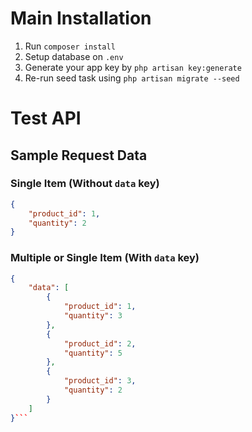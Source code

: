 # Main Installation

1. Run `composer install`
2. Setup database on `.env`
3. Generate your app key by `php artisan key:generate`
4. Re-run seed task using `php artisan migrate --seed`

# Test API

## Sample Request Data

### Single Item (Without `data` key)

```json
{
    "product_id": 1,
    "quantity": 2
}
```
### Multiple or Single Item (With `data` key)

```json
{
    "data": [
        {
            "product_id": 1,
            "quantity": 3
        },
        {
            "product_id": 2,
            "quantity": 5
        },
        {
            "product_id": 3,
            "quantity": 2
        }
    ]
}```